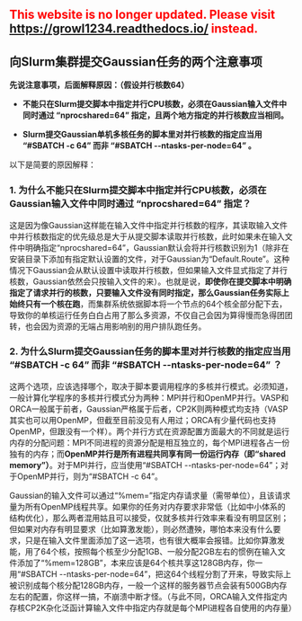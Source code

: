 ## <font color=red>This website is no longer updated. Please visit <a href="https://growl1234.readthedocs.io/">https://growl1234.readthedocs.io/</a> instead.</font>

## 向Slurm集群提交Gaussian任务的两个注意事项

**先说注意事项，后面解释原因：（假设并行核数64）**

-	**不能只在Slurm提交脚本中指定并行CPU核数，必须在Gaussian输入文件中同时通过 “nprocshared=64” 指定，且两个地方指定的并行核数应当相同。**

-	**Slurm提交Gaussian单机多核任务的脚本里对并行核数的指定应当用 “#SBATCH -c 64” 而非 “#SBATCH --ntasks-per-node=64” 。**

以下是简要的原因解释：

### 1. 为什么不能只在Slurm提交脚本中指定并行CPU核数，必须在Gaussian输入文件中同时通过 “nprocshared=64” 指定？

这是因为像Gaussian这样能在输入文件中指定并行核数的程序，其读取输入文件中并行核数指定的优先级总是大于从提交脚本读取并行核数，此时如果未在输入文件中明确指定“nprocshared=64”，Gaussian默认会将并行核数识别为1（除非在安装目录下添加有指定默认设置的文件，对于Gaussian为“Default.Route”。这种情况下Gaussian会从默认设置中读取并行核数，但如果输入文件显式指定了并行核数，Gaussian依然会只按输入文件的来）。也就是说，**即使你在提交脚本中明确指定了请求并行的核数，只要输入文件没有同时指定，那么Gaussian任务实际上始终只有一个核在跑**，而集群系统依据脚本将一个节点的64个核全部分配下去，导致你的单核运行任务白白占用了那么多资源，不仅自己会因为算得慢而急得团团转，也会因为资源的无端占用影响别的用户排队跑任务。

### 2. 为什么Slurm提交Gaussian任务的脚本里对并行核数的指定应当用 “#SBATCH -c 64” 而非 “#SBATCH --ntasks-per-node=64” ？

这两个选项，应该选择哪个，取决于脚本要调用程序的多核并行模式。必须知道，一般计算化学程序的多核并行模式分为两种：MPI并行和OpenMP并行。VASP和ORCA一般属于前者，Gaussian严格属于后者，CP2K则两种模式均支持（VASP其实也可以用OpenMP，但截至目前没见有人用过；ORCA有少量代码也支持OpenMP，但跟没有一个样）。两个并行方式在资源配置方面最大的不同就是运行内存的分配问题：MPI不同进程的资源分配是相互独立的，每个MPI进程各占一份独有的内存；而**OpenMP并行是所有进程共同享有同一份运行内存（即“shared memory”）**。对于MPI并行，应当使用“#SBATCH --ntasks-per-node=64”；对于OpenMP并行，则为“#SBATCH -c 64”。

Gaussian的输入文件可以通过“%mem=”指定内存请求量（需带单位），且该请求量为所有OpenMP线程共享。如果你的任务对内存要求非常低（比如中小体系的结构优化），那么两者混用姑且可以接受，仅就多核并行效率来看没有明显区别；但如果对内存有明显要求（比如算激发能），则必然遭殃，哪怕本来没有什么要求，只是在输入文件里面添加了这一选项，也有很大概率会报错。比如你算激发能，用了64个核，按照每个核至少分配1GB、一般分配2GB左右的惯例在输入文件添加了“%mem=128GB”，本来应该是64个核共享这128GB内存，你一用“#SBATCH --ntasks-per-node=64”，把这64个线程分割了开来，导致实际上被识别成每个核分配128GB内存，一般一个这样的服务器节点会装有500GB内存左右的配置，你这样一搞，不崩溃中断才怪。（与此不同，ORCA输入文件指定内存核CP2K杂化泛函计算输入文件中指定内存就是每个MPI进程各自使用的内存量）
